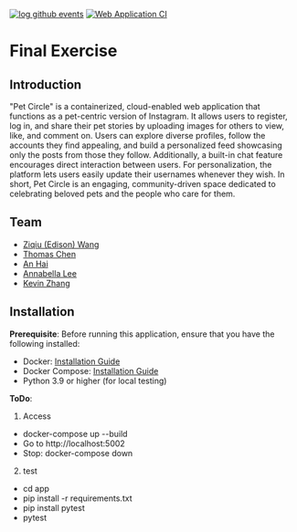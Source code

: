[![log github events](https://github.com/software-students-fall2024/5-final-this-is-se/actions/workflows/event-logger.yml/badge.svg)](https://github.com/software-students-fall2024/5-final-this-is-se/actions/workflows/event-logger.yml)
[![Web Application CI](https://github.com/software-students-fall2024/5-final-this-is-se/actions/workflows/web-app.yml/badge.svg)](https://github.com/software-students-fall2024/5-final-this-is-se/actions/workflows/web-app.yml)

# Final Exercise
## Introduction

"Pet Circle" is a containerized, cloud-enabled web application that functions as a pet-centric version of Instagram. It allows users to register, log in, and share their pet stories by uploading images for others to view, like, and comment on. Users can explore diverse profiles, follow the accounts they find appealing, and build a personalized feed showcasing only the posts from those they follow. Additionally, a built-in chat feature encourages direct interaction between users. For personalization, the platform lets users easily update their usernames whenever they wish. In short, Pet Circle is an engaging, community-driven space dedicated to celebrating beloved pets and the people who care for them.


## Team

- [Ziqiu (Edison) Wang](https://github.com/ziqiu-wang)
- [Thomas Chen](https://github.com/ThomasChen0717)
- [An Hai](https://github.com/AnHaii)
- [Annabella Lee](https://github.com/annabellalee0113)
- [Kevin Zhang](https://github.com/yz7669)

## Installation

__Prerequisite__: 
Before running this application, ensure that you have the following installed:

- Docker: [Installation Guide](https://docs.docker.com/get-docker/)
- Docker Compose: [Installation Guide](https://docs.docker.com/compose/install/)
- Python 3.9 or higher (for local testing)

__ToDo__:

1.  Access
- docker-compose up --build
- Go to http://localhost:5002 
- Stop: docker-compose down

2. test
- cd app
- pip install -r requirements.txt
- pip install pytest
- pytest
